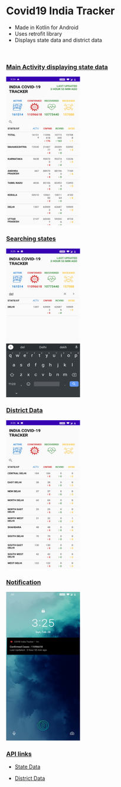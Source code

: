 # Covid19 India Tracker
* Made in Kotlin for Android 
* Uses retrofit library
* Displays state data and district data

<br>

### **<u>Main Activity displaying state data</u>**

<img src = images/ss4.jpg width="200" height="400">    

<br>

### **<u>Searching states</u>**

<img src = images/ss1.jpg width="200" height="400"/> 

<br>

### **<u>District Data</u>**

<img src = images/ss3.jpg width="200" height="400"/>   

<br>

### **<u>Notification</u>**

<img src = images/ss2.jpg width="200" height="400"/> 

<br>

### <u>API links</u>
* <a href='https://api.covid19india.org/data.json'>State Data</a>

* <a href='https://api.covid19india.org/state_district_wise.json'>District Data</a>



